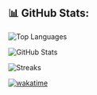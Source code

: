 ## 📊 GitHub Stats:

![Top Languages](https://github-readme-stats.vercel.app/api/top-langs/?username=huseinmirahmatov&layout=compact&theme=radical)

![GitHub Stats](https://github-readme-stats.vercel.app/api?username=huseinmirahmatov&show_icons=true&theme=radical)

![Streaks](https://github-readme-streak-stats.herokuapp.com/?user=huseinmirahmatov&theme=radical)

[![wakatime](https://wakatime.com/badge/user/YOUR_WAKATIME_ID.svg)](https://wakatime.com/@huseinmirahmatov) 
